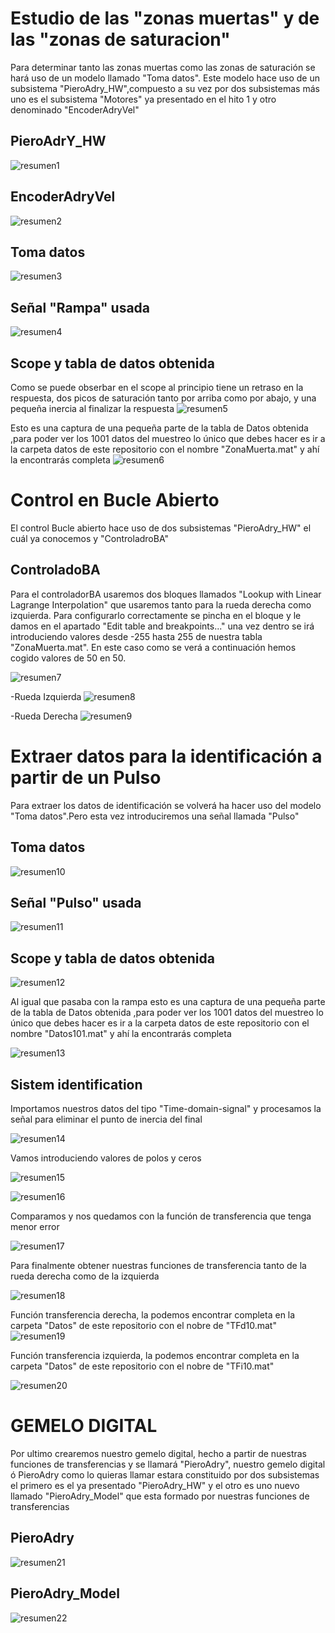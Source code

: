 # Estudio de las "zonas muertas" y de las "zonas de saturacion"
Para determinar tanto las zonas muertas como las zonas de saturación se hará uso de un modelo llamado "Toma datos". Este modelo hace uso de un subsistema "PieroAdry_HW",compuesto a su vez por dos subsistemas más uno es el subsistema "Motores" ya presentado en el hito 1 y otro denominado "EncoderAdryVel"
## PieroAdrY_HW

![resumen1](https://github.com/user-attachments/assets/07489620-a7b0-4e96-ad7e-ac228b04d2eb)

## EncoderAdryVel

![resumen2](https://github.com/user-attachments/assets/9af5b01b-7586-4079-a0c4-749dd376ebb5)

## Toma datos

![resumen3](https://github.com/user-attachments/assets/5a296919-eb42-469b-9420-4c8a046352d8)

## Señal "Rampa" usada

![resumen4](https://github.com/user-attachments/assets/c0fc7727-0706-404a-b269-b94782d24968)

## Scope y tabla de datos obtenida
Como se puede obserbar en el scope al principio tiene un retraso en la respuesta, dos picos de saturación tanto por arriba como por abajo, y una pequeña inercia al finalizar la respuesta
![resumen5](https://github.com/user-attachments/assets/b5b4cceb-0145-4a16-8601-3c32af65cc6d)



Esto es una captura de una pequeña parte de la tabla de Datos obtenida ,para poder ver los 1001 datos del muestreo lo único que debes hacer es ir a la carpeta datos de este repositorio con el nombre "ZonaMuerta.mat" y ahí la encontrarás completa
![resumen6](https://github.com/user-attachments/assets/84b467f0-052c-46e7-b26c-6f4449cfe030)



# Control en Bucle Abierto
El control Bucle abierto hace uso de dos subsistemas "PieroAdry_HW" el cuál ya conocemos y "ControladroBA"
## ControladoBA
Para el controladorBA usaremos dos bloques llamados "Lookup with Linear Lagrange Interpolation" que usaremos tanto para la rueda derecha como izquierda. Para configurarlo correctamente se pincha en el bloque y le damos en el apartado "Edit table and breakpoints..." una vez dentro se irá introduciendo valores desde -255 hasta 255  de nuestra tabla "ZonaMuerta.mat". En este caso como se verá a continuación hemos cogido valores de 50 en 50.


![resumen7](https://github.com/user-attachments/assets/bde8a3ef-82fc-4771-96bf-d4f6287e23cc)

-Rueda Izquierda
![resumen8](https://github.com/user-attachments/assets/51eb0d9d-6378-4141-a768-e44e8e80bd11)



-Rueda Derecha
![resumen9](https://github.com/user-attachments/assets/19ed623a-50a0-4443-8cc9-9b0ececd8435)

# Extraer datos para la identificación a partir de un Pulso
Para extraer los datos de identificación se volverá ha hacer uso del modelo "Toma datos".Pero esta vez introduciremos una señal llamada "Pulso" 
## Toma datos
![resumen10](https://github.com/user-attachments/assets/7584bf8f-b374-4945-b8a2-8007c165d5f7)


## Señal "Pulso" usada
![resumen11](https://github.com/user-attachments/assets/a1fca16c-d491-4757-b603-c6f7877297c7)


## Scope y tabla de datos obtenida

![resumen12](https://github.com/user-attachments/assets/d6873c00-cefb-4ab1-8eca-48b8647d2c54)

Al igual que pasaba con la rampa esto es una captura de una pequeña parte de la tabla de Datos obtenida ,para poder ver los 1001 datos del muestreo lo único que debes hacer es ir a la carpeta datos de este repositorio con el nombre "Datos101.mat" y ahí la encontrarás completa


![resumen13](https://github.com/user-attachments/assets/ec28bbea-8eae-4afe-8892-9dc53e477156)


## Sistem identification
Importamos nuestros datos del tipo "Time-domain-signal" y procesamos la señal para eliminar el punto de inercia del final


![resumen14](https://github.com/user-attachments/assets/15fd2ba9-c94b-464d-bfd3-2f0ab58e8a88)

Vamos introduciendo valores de polos y ceros


![resumen15](https://github.com/user-attachments/assets/aa9d5fd6-c264-45ab-a45d-4b4a5ec94761)

![resumen16](https://github.com/user-attachments/assets/4d80366e-d6e1-4fba-b957-26c388286e67)

Comparamos y nos quedamos con la función de transferencia que tenga menor error

![resumen17](https://github.com/user-attachments/assets/5735adf4-77e2-41e8-a2d4-6387b527daaf)

Para finalmente obtener nuestras funciones de transferencia tanto de la rueda derecha como de la izquierda

![resumen18](https://github.com/user-attachments/assets/d8f68f42-a704-48ba-ac68-fca0d02344fc)

Función transferencia derecha, la podemos encontrar completa en la carpeta "Datos" de este repositorio con el nobre de "TFd10.mat"
![resumen19](https://github.com/user-attachments/assets/73f5b1f5-5d62-4610-be0f-5c18cd70f2a2)


Función transferencia izquierda, la podemos encontrar completa en la carpeta "Datos" de este repositorio con el nobre de "TFi10.mat"

![resumen20](https://github.com/user-attachments/assets/01f584d1-b1b6-44a6-9d82-1740c7dae13f)

# GEMELO DIGITAL
Por ultimo crearemos nuestro gemelo digital, hecho a partir de nuestras funciones de transferencias y se llamará "PieroAdry", nuestro gemelo digital ó PieroAdry como lo quieras llamar estara constituido por dos subsistemas el primero es el ya presentado "PieroAdry_HW" y el otro es uno nuevo llamado "PieroAdry_Model" que esta formado por nuestras funciones de transferencias

## PieroAdry

![resumen21](https://github.com/user-attachments/assets/baed964c-90f0-4b74-beff-204cecf608ab)

## PieroAdry_Model
![resumen22](https://github.com/user-attachments/assets/1ceab4d7-0f43-4fe8-bf68-00dc1c494fc5)

